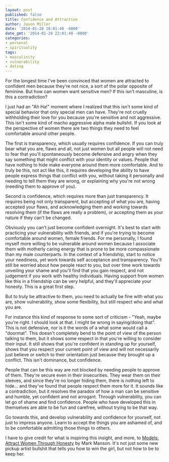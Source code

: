 ```yaml
---
layout: post
published: false
title: Confidence and Attraction
author: Jason Miller
date: '2014-01-28 18:01:40 -0800'
date_gmt: '2014-01-28 22:01:40 -0800'
categories:
- personal
- spirituality
tags:
- masculinity
- vulnerability
- dating
---
```


For the longest time I've been convinced that women are attracted to confident
men because they're not nice, a sort of the polar opposite of feminine. But how
can women want sensitive men? If this isn't masculine, is this a contradiction?

I just had an "Ah Ha!" moment where I realized that this isn't some kind of
special behavior that only special men can have. They're not cruelly withholding
their love for you because you're sensitive and not aggressive. This isn't some
kind of macho aggressive alpha male bullshit. If you look at the perspective of
women there are two things they need to feel comfortable around other people.

The first is transparency, which usually requires confidence. If you can truly
bear what you are, flaws and all, not just women but all people will not need to
fear that you'll spontaneously become defensive and angry when they say
something that might conflict with your identity or values. People that have
nothing to hide make everyone around them more comfortable. And to truly be
this, not act like this, it requires developing the ability to have people
express things that conflict with you, without taking it personally and needing
to tell them they are wrong, or explaining why you're not wrong (needing them to
approve of you).

Second is confidence, which requires more than just transparency. It requires
being not only transparent, but accepting of what you are, having accepted your
flaws, and acknowledging them and working towards resolving them (if the flaws
are really a problem), or accepting them as your nature if they can't be
changed.

Obviously you can't just become confident overnight. It's best to start with
practicing your vulnerability with friends, and if you're trying to become
comfortable around women, female friends. For me personally, I found myself more
willing to be vulnerable around women because I associate them with motherly
caring energy that is prone to be more compassionate than my male counterparts.
In the context of a friendship, start to notice your neediness, yet work towards
self acceptance and transparency. You'll still be worried about how people react
to you, but over time work towards unveiling your shame and you'll find that you
gain respect, and not judgement if you work with healthy individuals. Having
support from women like this in a friendship can be very helpful, and they'll
appreciate your honesty. This is a great first step.

But to truly be attractive to them, you need to actually be fine with what you
are, show vulnerability, show some flexibility, but still respect who and what
you are.

For instance this kind of response to some sort of criticism - "Yeah, maybe
you're right. I should look at that. I might be wrong in saying/doing that".
This is not defensive, nor is it the words of a what some would call a
"doormat". This doesn't completely bend to the point of view of the person
talking to them, but it shows some respect in that you're willing to consider
their input. It still shows that you're confident in standing up for yourself,
shows that you respect your current point of view and will not necessarily just
believe or switch to their orientation just because they brought up a conflict.
This isn't dominance, but confidence.

People that can be this way are not blocked by needing people to approve of
them. They're secure even in their insecurities. They wear them on their
sleeves, and since they're no longer hiding them, there is nothing left to
hide... and they've found that people respect them more for it. It sounds like a
contradiction, but it resolves the paradox of how a man can be sensitive and
humble, yet confident and not arrogant. Through vulnerability, you can let go of
shame and find confidence. People who have developed this in themselves are able
to be fun and carefree, without trying to be that way.

Go towards this, and develop vulnerability and confidence for yourself, not just
to impress anyone. Learn to accept the things you are ashamed of, and to be
comfortable admitting those things to others.

I have to give credit for what is inspiring this insight, and more, to
[Models: Attract Women Through Honesty](https://amzn.to/3Xlq3VQ)
by Mark Manson. It's not just some new pickup artist bullshit that tells you how
to win the girl, but not how to be to keep her.
